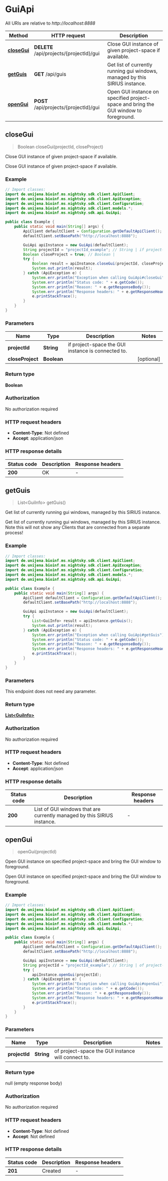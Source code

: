 # GuiApi

All URIs are relative to *http://localhost:8888*

| Method | HTTP request | Description |
|------------- | ------------- | -------------|
| [**closeGui**](GuiApi.md#closeGui) | **DELETE** /api/projects/{projectId}/gui | Close GUI instance of given project-space if available. |
| [**getGuis**](GuiApi.md#getGuis) | **GET** /api/guis | Get list of currently running gui windows, managed by this SIRIUS instance. |
| [**openGui**](GuiApi.md#openGui) | **POST** /api/projects/{projectId}/gui | Open GUI instance on specified project-space and bring the GUI window to foreground. |



## closeGui

> Boolean closeGui(projectId, closeProject)

Close GUI instance of given project-space if available.

Close GUI instance of given project-space if available.

### Example

```java
// Import classes:
import de.unijena.bioinf.ms.nightsky.sdk.client.ApiClient;
import de.unijena.bioinf.ms.nightsky.sdk.client.ApiException;
import de.unijena.bioinf.ms.nightsky.sdk.client.Configuration;
import de.unijena.bioinf.ms.nightsky.sdk.client.models.*;
import de.unijena.bioinf.ms.nightsky.sdk.api.GuiApi;

public class Example {
    public static void main(String[] args) {
        ApiClient defaultClient = Configuration.getDefaultApiClient();
        defaultClient.setBasePath("http://localhost:8888");

        GuiApi apiInstance = new GuiApi(defaultClient);
        String projectId = "projectId_example"; // String | if project-space the GUI instance is connected to.
        Boolean closeProject = true; // Boolean | 
        try {
            Boolean result = apiInstance.closeGui(projectId, closeProject);
            System.out.println(result);
        } catch (ApiException e) {
            System.err.println("Exception when calling GuiApi#closeGui");
            System.err.println("Status code: " + e.getCode());
            System.err.println("Reason: " + e.getResponseBody());
            System.err.println("Response headers: " + e.getResponseHeaders());
            e.printStackTrace();
        }
    }
}
```

### Parameters


| Name | Type | Description  | Notes |
|------------- | ------------- | ------------- | -------------|
| **projectId** | **String**| if project-space the GUI instance is connected to. | |
| **closeProject** | **Boolean**|  | [optional] |

### Return type

**Boolean**

### Authorization

No authorization required

### HTTP request headers

- **Content-Type**: Not defined
- **Accept**: application/json


### HTTP response details
| Status code | Description | Response headers |
|-------------|-------------|------------------|
| **200** | OK |  -  |


## getGuis

> List&lt;GuiInfo&gt; getGuis()

Get list of currently running gui windows, managed by this SIRIUS instance.

Get list of currently running gui windows, managed by this SIRIUS instance.  Note this will not show any Clients that are connected from a separate process!

### Example

```java
// Import classes:
import de.unijena.bioinf.ms.nightsky.sdk.client.ApiClient;
import de.unijena.bioinf.ms.nightsky.sdk.client.ApiException;
import de.unijena.bioinf.ms.nightsky.sdk.client.Configuration;
import de.unijena.bioinf.ms.nightsky.sdk.client.models.*;
import de.unijena.bioinf.ms.nightsky.sdk.api.GuiApi;

public class Example {
    public static void main(String[] args) {
        ApiClient defaultClient = Configuration.getDefaultApiClient();
        defaultClient.setBasePath("http://localhost:8888");

        GuiApi apiInstance = new GuiApi(defaultClient);
        try {
            List<GuiInfo> result = apiInstance.getGuis();
            System.out.println(result);
        } catch (ApiException e) {
            System.err.println("Exception when calling GuiApi#getGuis");
            System.err.println("Status code: " + e.getCode());
            System.err.println("Reason: " + e.getResponseBody());
            System.err.println("Response headers: " + e.getResponseHeaders());
            e.printStackTrace();
        }
    }
}
```

### Parameters

This endpoint does not need any parameter.

### Return type

[**List&lt;GuiInfo&gt;**](GuiInfo.md)

### Authorization

No authorization required

### HTTP request headers

- **Content-Type**: Not defined
- **Accept**: application/json


### HTTP response details
| Status code | Description | Response headers |
|-------------|-------------|------------------|
| **200** | List of GUI windows that are currently managed by this SIRIUS instance. |  -  |


## openGui

> openGui(projectId)

Open GUI instance on specified project-space and bring the GUI window to foreground.

Open GUI instance on specified project-space and bring the GUI window to foreground.

### Example

```java
// Import classes:
import de.unijena.bioinf.ms.nightsky.sdk.client.ApiClient;
import de.unijena.bioinf.ms.nightsky.sdk.client.ApiException;
import de.unijena.bioinf.ms.nightsky.sdk.client.Configuration;
import de.unijena.bioinf.ms.nightsky.sdk.client.models.*;
import de.unijena.bioinf.ms.nightsky.sdk.api.GuiApi;

public class Example {
    public static void main(String[] args) {
        ApiClient defaultClient = Configuration.getDefaultApiClient();
        defaultClient.setBasePath("http://localhost:8888");

        GuiApi apiInstance = new GuiApi(defaultClient);
        String projectId = "projectId_example"; // String | of project-space the GUI instance will connect to.
        try {
            apiInstance.openGui(projectId);
        } catch (ApiException e) {
            System.err.println("Exception when calling GuiApi#openGui");
            System.err.println("Status code: " + e.getCode());
            System.err.println("Reason: " + e.getResponseBody());
            System.err.println("Response headers: " + e.getResponseHeaders());
            e.printStackTrace();
        }
    }
}
```

### Parameters


| Name | Type | Description  | Notes |
|------------- | ------------- | ------------- | -------------|
| **projectId** | **String**| of project-space the GUI instance will connect to. | |

### Return type

null (empty response body)

### Authorization

No authorization required

### HTTP request headers

- **Content-Type**: Not defined
- **Accept**: Not defined


### HTTP response details
| Status code | Description | Response headers |
|-------------|-------------|------------------|
| **201** | Created |  -  |


